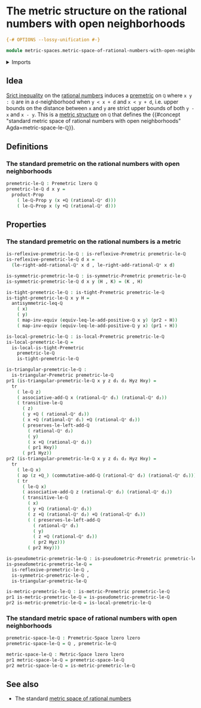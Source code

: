 # The metric structure on the rational numbers with open neighborhoods

```agda
{-# OPTIONS --lossy-unification #-}

module metric-spaces.metric-space-of-rational-numbers-with-open-neighborhoods where
```

<details><summary>Imports</summary>

```agda
open import elementary-number-theory.addition-rational-numbers
open import elementary-number-theory.difference-rational-numbers
open import elementary-number-theory.inequality-rational-numbers
open import elementary-number-theory.positive-rational-numbers
open import elementary-number-theory.rational-numbers
open import elementary-number-theory.strict-inequality-rational-numbers

open import foundation.action-on-identifications-functions
open import foundation.cartesian-product-types
open import foundation.dependent-pair-types
open import foundation.dependent-products-propositions
open import foundation.empty-types
open import foundation.equivalences
open import foundation.function-types
open import foundation.identity-types
open import foundation.propositions
open import foundation.transport-along-identifications
open import foundation.universe-levels

open import metric-spaces.extensional-premetric-structures
open import metric-spaces.metric-spaces
open import metric-spaces.metric-structures
open import metric-spaces.monotonic-premetric-structures
open import metric-spaces.premetric-spaces
open import metric-spaces.premetric-structures
open import metric-spaces.pseudometric-structures
open import metric-spaces.reflexive-premetric-structures
open import metric-spaces.symmetric-premetric-structures
open import metric-spaces.triangular-premetric-structures
```

</details>

## Idea

[Srict inequality](elementary-number-theory.strict-inequality-rational-numbers.md)
on the [rational numbers](elementary-number-theory.rational-numbers.md) induces
a [premetric](metric-spaces.premetric-structures.md) on `ℚ` where `x y : ℚ` are
in a `d`-neighborhood when `y < x + d` and `x < y + d`, i.e. upper bounds on the
distance between `x` and `y` are strict upper bounds of both `y - x` and
`x - y`. This is a [metric structure](metric-spaces.metric-structures.md) on `ℚ`
that defines the
{{#concept "standard metric space of rational numbers with open neighborhoods" Agda=metric-space-le-ℚ}}.

## Definitions

### The standard premetric on the rational numbers with open neighborhoods

```agda
premetric-le-ℚ : Premetric lzero ℚ
premetric-le-ℚ d x y =
  product-Prop
    ( le-ℚ-Prop y (x +ℚ (rational-ℚ⁺ d)))
    ( le-ℚ-Prop x (y +ℚ (rational-ℚ⁺ d)))
```

## Properties

### The standard premetric on the rational numbers is a metric

```agda
is-reflexive-premetric-le-ℚ : is-reflexive-Premetric premetric-le-ℚ
is-reflexive-premetric-le-ℚ d x =
  (le-right-add-rational-ℚ⁺ x d , le-right-add-rational-ℚ⁺ x d)

is-symmetric-premetric-le-ℚ : is-symmetric-Premetric premetric-le-ℚ
is-symmetric-premetric-le-ℚ d x y (H , K) = (K , H)

is-tight-premetric-le-ℚ : is-tight-Premetric premetric-le-ℚ
is-tight-premetric-le-ℚ x y H =
  antisymmetric-leq-ℚ
    ( x)
    ( y)
    ( map-inv-equiv (equiv-leq-le-add-positive-ℚ x y) (pr2 ∘ H))
    ( map-inv-equiv (equiv-leq-le-add-positive-ℚ y x) (pr1 ∘ H))

is-local-premetric-le-ℚ : is-local-Premetric premetric-le-ℚ
is-local-premetric-le-ℚ =
  is-local-is-tight-Premetric
    premetric-le-ℚ
    is-tight-premetric-le-ℚ

is-triangular-premetric-le-ℚ :
  is-triangular-Premetric premetric-le-ℚ
pr1 (is-triangular-premetric-le-ℚ x y z d₁ d₂ Hyz Hxy) =
  tr
    ( le-ℚ z)
    ( associative-add-ℚ x (rational-ℚ⁺ d₁) (rational-ℚ⁺ d₂))
    ( transitive-le-ℚ
      ( z)
      ( y +ℚ ( rational-ℚ⁺ d₂))
      ( x +ℚ (rational-ℚ⁺ d₁) +ℚ (rational-ℚ⁺ d₂))
      ( preserves-le-left-add-ℚ
        ( rational-ℚ⁺ d₂)
        ( y)
        ( x +ℚ (rational-ℚ⁺ d₁))
        ( pr1 Hxy))
      ( pr1 Hyz))
pr2 (is-triangular-premetric-le-ℚ x y z d₁ d₂ Hyz Hxy) =
  tr
    ( le-ℚ x)
    ( ap (z +ℚ_) (commutative-add-ℚ (rational-ℚ⁺ d₂) (rational-ℚ⁺ d₁)))
    ( tr
      ( le-ℚ x)
      ( associative-add-ℚ z (rational-ℚ⁺ d₂) (rational-ℚ⁺ d₁))
      ( transitive-le-ℚ
        ( x)
        ( y +ℚ (rational-ℚ⁺ d₁))
        ( z +ℚ (rational-ℚ⁺ d₂) +ℚ (rational-ℚ⁺ d₁))
        ( ( preserves-le-left-add-ℚ
          ( rational-ℚ⁺ d₁)
          ( y)
          ( z +ℚ (rational-ℚ⁺ d₂))
          ( pr2 Hyz)))
        ( pr2 Hxy)))

is-pseudometric-premetric-le-ℚ : is-pseudometric-Premetric premetric-le-ℚ
is-pseudometric-premetric-le-ℚ =
  is-reflexive-premetric-le-ℚ ,
  is-symmetric-premetric-le-ℚ ,
  is-triangular-premetric-le-ℚ

is-metric-premetric-le-ℚ : is-metric-Premetric premetric-le-ℚ
pr1 is-metric-premetric-le-ℚ = is-pseudometric-premetric-le-ℚ
pr2 is-metric-premetric-le-ℚ = is-local-premetric-le-ℚ
```

### The standard metric space of rational numbers with open neighborhoods

```agda
premetric-space-le-ℚ : Premetric-Space lzero lzero
premetric-space-le-ℚ = ℚ , premetric-le-ℚ

metric-space-le-ℚ : Metric-Space lzero lzero
pr1 metric-space-le-ℚ = premetric-space-le-ℚ
pr2 metric-space-le-ℚ = is-metric-premetric-le-ℚ
```

## See also

- The standard
  [metric space of rational numbers](metric-spaces.metric-space-of-rational-numbers.md)
